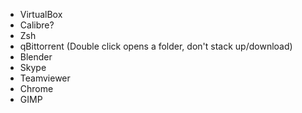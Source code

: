 - VirtualBox
- Calibre?
- Zsh
- qBittorrent (Double click opens a folder, don't stack up/download)
- Blender
- Skype
- Teamviewer
- Chrome
- GIMP
